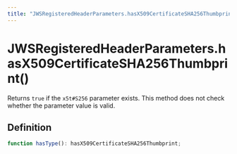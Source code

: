 ```yaml
---
title: "JWSRegisteredHeaderParameters.hasX509CertificateSHA256Thumbprint()"
---
```


# JWSRegisteredHeaderParameters.hasX509CertificateSHA256Thumbprint()

Returns `true` if the `x5t#S256` parameter exists. This method does not check whether the parameter value is valid.

## Definition

```ts
function hasType(): hasX509CertificateSHA256Thumbprint;
```
